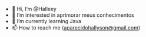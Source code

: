 - 👋 Hi, I’m @Halleey
- 👀 I’m interested in aprimorar meus conhecimentos
- 🌱 I’m currently learning Java
- 📫 How to reach me (aparecidohallyson@gmail.com)

<!---
Halleey/Halleey is a ✨ special ✨ repository because its `README.md` (this file) appears on your GitHub profile.
You can click the Preview link to take a look at your changes.
--->

